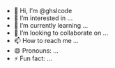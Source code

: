 - 👋 Hi, I’m @ghslcode
- 👀 I’m interested in ...
- 🌱 I’m currently learning ...
- 💞️ I’m looking to collaborate on ...
- 📫 How to reach me ...
- 😄 Pronouns: ...
- ⚡ Fun fact: ...

<!---
ghslcode/ghslcode is a ✨ special ✨ repository because its `README.md` (this file) appears on your GitHub profile.
You can click the Preview link to take a look at your changes.
--->
